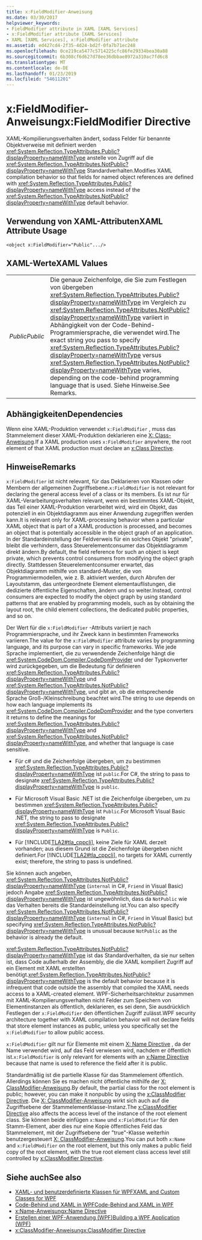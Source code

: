 ```yaml
---
title: x:FieldModifier-Anweisung
ms.date: 03/30/2017
helpviewer_keywords:
- FieldModifier attribute in XAML [XAML Services]
- x:FieldModifier attribute [XAML Services]
- XAML [XAML Services], x:FieldModifier attribute
ms.assetid: ed427cd4-2f35-4d24-bd2f-0fa7b71ec248
ms.openlocfilehash: 0ce219ca5477c5714225cfc86fe29334bea30a88
ms.sourcegitcommit: 6b308cf6d627d78ee36dbbae8972a310ac7fd6c8
ms.translationtype: MT
ms.contentlocale: de-DE
ms.lasthandoff: 01/23/2019
ms.locfileid: "54611201"
---
```

# <a name="xfieldmodifier-directive"></a><span data-ttu-id="dea74-102">x:FieldModifier-Anweisung</span><span class="sxs-lookup"><span data-stu-id="dea74-102">x:FieldModifier Directive</span></span>
<span data-ttu-id="dea74-103">XAML-Kompilierungsverhalten ändert, sodass Felder für benannte Objektverweise mit definiert werden <xref:System.Reflection.TypeAttributes.Public?displayProperty=nameWithType> anstelle von Zugriff auf die <xref:System.Reflection.TypeAttributes.NotPublic?displayProperty=nameWithType> Standardverhalten.</span><span class="sxs-lookup"><span data-stu-id="dea74-103">Modifies XAML compilation behavior so that fields for named object references are defined with <xref:System.Reflection.TypeAttributes.Public?displayProperty=nameWithType> access instead of the <xref:System.Reflection.TypeAttributes.NotPublic?displayProperty=nameWithType> default behavior.</span></span>  
  
## <a name="xaml-attribute-usage"></a><span data-ttu-id="dea74-104">Verwendung von XAML-Attributen</span><span class="sxs-lookup"><span data-stu-id="dea74-104">XAML Attribute Usage</span></span>  
  
```xaml  
<object x:FieldModifier="Public".../>  
```  
  
## <a name="xaml-values"></a><span data-ttu-id="dea74-105">XAML-Werte</span><span class="sxs-lookup"><span data-stu-id="dea74-105">XAML Values</span></span>  
  
|||  
|-|-|  
|<span data-ttu-id="dea74-106">*Public*</span><span class="sxs-lookup"><span data-stu-id="dea74-106">*Public*</span></span>|<span data-ttu-id="dea74-107">Die genaue Zeichenfolge, die Sie zum Festlegen von übergeben <xref:System.Reflection.TypeAttributes.Public?displayProperty=nameWithType> im Vergleich zu <xref:System.Reflection.TypeAttributes.NotPublic?displayProperty=nameWithType> variiert in Abhängigkeit von der Code-Behind-Programmiersprache, die verwendet wird.</span><span class="sxs-lookup"><span data-stu-id="dea74-107">The exact string you pass to specify <xref:System.Reflection.TypeAttributes.Public?displayProperty=nameWithType> versus <xref:System.Reflection.TypeAttributes.NotPublic?displayProperty=nameWithType> varies, depending on the code-behind programming language that is used.</span></span> <span data-ttu-id="dea74-108">Siehe Hinweise.</span><span class="sxs-lookup"><span data-stu-id="dea74-108">See Remarks.</span></span>|  
  
## <a name="dependencies"></a><span data-ttu-id="dea74-109">Abhängigkeiten</span><span class="sxs-lookup"><span data-stu-id="dea74-109">Dependencies</span></span>  
 <span data-ttu-id="dea74-110">Wenn eine XAML-Produktion verwendet `x:FieldModifier` , muss das Stammelement dieser XAML-Produktion deklarieren eine [X: Class-Anweisung](../../../docs/framework/xaml-services/x-class-directive.md).</span><span class="sxs-lookup"><span data-stu-id="dea74-110">If a XAML production uses `x:FieldModifier` anywhere, the root element of that XAML production must declare an [x:Class Directive](../../../docs/framework/xaml-services/x-class-directive.md).</span></span>  
  
## <a name="remarks"></a><span data-ttu-id="dea74-111">Hinweise</span><span class="sxs-lookup"><span data-stu-id="dea74-111">Remarks</span></span>  
 <span data-ttu-id="dea74-112">`x:FieldModifier` ist nicht relevant, für das Deklarieren von Klassen oder Membern der allgemeinen Zugriffsebene.</span><span class="sxs-lookup"><span data-stu-id="dea74-112">`x:FieldModifier` is not relevant for declaring the general access level of a class or its members.</span></span> <span data-ttu-id="dea74-113">Es ist nur für XAML-Verarbeitungsverhalten relevant, wenn ein bestimmtes XAML-Objekt, das Teil einer XAML-Produktion verarbeitet wird, wird ein Objekt, das potenziell in ein Objektdiagramm aus einer Anwendung zugegriffen werden kann.</span><span class="sxs-lookup"><span data-stu-id="dea74-113">It is relevant only for XAML-processing behavior when a particular XAML object that is part of a XAML production is processed, and becomes an object that is potentially accessible in the object graph of an application.</span></span> <span data-ttu-id="dea74-114">In der Standardeinstellung der Feldverweis für ein solches Objekt "private", bleibt die verhindern, dass Steuerelementconsumer das Objektdiagramm direkt ändern.</span><span class="sxs-lookup"><span data-stu-id="dea74-114">By default, the field reference for such an object is kept private, which prevents control consumers from modifying the object graph directly.</span></span> <span data-ttu-id="dea74-115">Stattdessen Steuerelementconsumer erwartet, das Objektdiagramm mithilfe von standard-Muster, die von Programmiermodellen, wie z. B. aktiviert werden, durch Abrufen der Layoutstamm, das untergeordnete Element elementauflistungen, die dedizierte öffentliche Eigenschaften, ändern und so weiter.</span><span class="sxs-lookup"><span data-stu-id="dea74-115">Instead, control consumers are expected to modify the object graph by using standard patterns that are enabled by programming models, such as by obtaining the layout root, the child element collections, the dedicated public properties, and so on.</span></span>  
  
 <span data-ttu-id="dea74-116">Der Wert für die `x:FieldModifier` -Attributs variiert je nach Programmiersprache, und ihr Zweck kann in bestimmten Frameworks variieren.</span><span class="sxs-lookup"><span data-stu-id="dea74-116">The value for the `x:FieldModifier` attribute varies by programming language, and its purpose can vary in specific frameworks.</span></span> <span data-ttu-id="dea74-117">Wie jede Sprache implementiert, die zu verwendende Zeichenfolge hängt die <xref:System.CodeDom.Compiler.CodeDomProvider> und der Typkonverter wird zurückgegeben, um die Bedeutung für definieren <xref:System.Reflection.TypeAttributes.Public?displayProperty=nameWithType> und <xref:System.Reflection.TypeAttributes.NotPublic?displayProperty=nameWithType>, und gibt an, ob die entsprechende Sprache Groß-/Kleinschreibung beachtet wird.</span><span class="sxs-lookup"><span data-stu-id="dea74-117">The string to use depends on how each language implements its <xref:System.CodeDom.Compiler.CodeDomProvider> and the type converters it returns to define the meanings for <xref:System.Reflection.TypeAttributes.Public?displayProperty=nameWithType> and <xref:System.Reflection.TypeAttributes.NotPublic?displayProperty=nameWithType>, and whether that language is case sensitive.</span></span>  
  
-   <span data-ttu-id="dea74-118">Für c# und die Zeichenfolge übergeben, um zu bestimmen <xref:System.Reflection.TypeAttributes.Public?displayProperty=nameWithType> ist `public`.</span><span class="sxs-lookup"><span data-stu-id="dea74-118">For C#, the string to pass to designate <xref:System.Reflection.TypeAttributes.Public?displayProperty=nameWithType> is `public`.</span></span>  
  
-   <span data-ttu-id="dea74-119">Für Microsoft Visual Basic .NET ist die Zeichenfolge übergeben, um zu bestimmen <xref:System.Reflection.TypeAttributes.Public?displayProperty=nameWithType> ist `Public`.</span><span class="sxs-lookup"><span data-stu-id="dea74-119">For Microsoft Visual Basic .NET, the string to pass to designate <xref:System.Reflection.TypeAttributes.Public?displayProperty=nameWithType> is `Public`.</span></span>  
  
-   <span data-ttu-id="dea74-120">Für [!INCLUDE[TLA2#tla_cppcli](../../../includes/tla2sharptla-cppcli-md.md)], keine Ziele für XAML derzeit vorhanden; aus diesem Grund ist die Zeichenfolge übergeben nicht definiert.</span><span class="sxs-lookup"><span data-stu-id="dea74-120">For [!INCLUDE[TLA2#tla_cppcli](../../../includes/tla2sharptla-cppcli-md.md)], no targets for XAML currently exist; therefore, the string to pass is undefined.</span></span>  
  
 <span data-ttu-id="dea74-121">Sie können auch angeben, <xref:System.Reflection.TypeAttributes.NotPublic?displayProperty=nameWithType> (`internal` in C#, `Friend` in Visual Basic) jedoch Angabe <xref:System.Reflection.TypeAttributes.NotPublic?displayProperty=nameWithType> ist ungewöhnlich, dass da `NotPublic` wie das Verhalten bereits die Standardeinstellung ist.</span><span class="sxs-lookup"><span data-stu-id="dea74-121">You can also specify <xref:System.Reflection.TypeAttributes.NotPublic?displayProperty=nameWithType> (`internal` in C#, `Friend` in Visual Basic) but specifying <xref:System.Reflection.TypeAttributes.NotPublic?displayProperty=nameWithType> is unusual because `NotPublic` as the behavior is already the default.</span></span>  
  
 <span data-ttu-id="dea74-122"><xref:System.Reflection.TypeAttributes.NotPublic?displayProperty=nameWithType> ist das Standardverhalten, da sie nur selten ist, dass Code außerhalb der Assembly, die die XAML kompiliert Zugriff auf ein Element mit XAML erstellten benötigt.</span><span class="sxs-lookup"><span data-stu-id="dea74-122"><xref:System.Reflection.TypeAttributes.NotPublic?displayProperty=nameWithType> is the default behavior because it is infrequent that code outside the assembly that compiled the XAML needs access to a XAML-created element.</span></span> <span data-ttu-id="dea74-123">WPF-Sicherheitsarchitektur zusammen mit XAML-Kompilierungsverhalten nicht Felder zum Speichern von Elementinstanzen als öffentlich, deklarieren, es sei denn, Sie ausdrücklich Festlegen der `x:FieldModifier` den öffentlichen Zugriff zulässt.</span><span class="sxs-lookup"><span data-stu-id="dea74-123">WPF security architecture together with XAML compilation behavior will not declare fields that store element instances as public, unless you specifically set the `x:FieldModifier` to allow public access.</span></span>  
  
 <span data-ttu-id="dea74-124">`x:FieldModifier` gilt nur für Elemente mit einem [X: Name Directive](../../../docs/framework/xaml-services/x-name-directive.md) , da der Name verwendet wird, auf das Feld verwiesen wird, nachdem er öffentlich ist.</span><span class="sxs-lookup"><span data-stu-id="dea74-124">`x:FieldModifier` is only relevant for elements with an [x:Name Directive](../../../docs/framework/xaml-services/x-name-directive.md) because that name is used to reference the field after it is public.</span></span>  
  
 <span data-ttu-id="dea74-125">Standardmäßig ist die partielle Klasse für das Stammelement öffentlich. Allerdings können Sie es machen nicht öffentliche mithilfe der [X: ClassModifier-Anweisung](../../../docs/framework/xaml-services/x-classmodifier-directive.md).</span><span class="sxs-lookup"><span data-stu-id="dea74-125">By default, the partial class for the root element is public; however, you can make it nonpublic by using the [x:ClassModifier Directive](../../../docs/framework/xaml-services/x-classmodifier-directive.md).</span></span> <span data-ttu-id="dea74-126">Die [X: ClassModifier-Anweisung](../../../docs/framework/xaml-services/x-classmodifier-directive.md) wirkt sich auch auf die Zugriffsebene der Stammelementklasse-Instanz.</span><span class="sxs-lookup"><span data-stu-id="dea74-126">The [x:ClassModifier Directive](../../../docs/framework/xaml-services/x-classmodifier-directive.md) also affects the access level of the instance of the root element class.</span></span> <span data-ttu-id="dea74-127">Sie können beide einfügen `x:Name` und `x:FieldModifier` für den Stamm-Element, aber dies nur eine Kopie öffentliches Feld das Stammelement, mit der Zugriffsebene der "true"-Klasse weiterhin benutzergesteuert [X: ClassModifier-Anweisung](../../../docs/framework/xaml-services/x-classmodifier-directive.md).</span><span class="sxs-lookup"><span data-stu-id="dea74-127">You can put both `x:Name` and `x:FieldModifier` on the root element, but this only makes a public field copy of the root element, with the true root element class access level still controlled by [x:ClassModifier Directive](../../../docs/framework/xaml-services/x-classmodifier-directive.md).</span></span>  
  
## <a name="see-also"></a><span data-ttu-id="dea74-128">Siehe auch</span><span class="sxs-lookup"><span data-stu-id="dea74-128">See also</span></span>
- [<span data-ttu-id="dea74-129">XAML- und benutzerdefinierte Klassen für WPF</span><span class="sxs-lookup"><span data-stu-id="dea74-129">XAML and Custom Classes for WPF</span></span>](../../../docs/framework/wpf/advanced/xaml-and-custom-classes-for-wpf.md)
- [<span data-ttu-id="dea74-130">Code-Behind und XAML in WPF</span><span class="sxs-lookup"><span data-stu-id="dea74-130">Code-Behind and XAML in WPF</span></span>](../../../docs/framework/wpf/advanced/code-behind-and-xaml-in-wpf.md)
- [<span data-ttu-id="dea74-131">x:Name-Anweisung</span><span class="sxs-lookup"><span data-stu-id="dea74-131">x:Name Directive</span></span>](../../../docs/framework/xaml-services/x-name-directive.md)
- [<span data-ttu-id="dea74-132">Erstellen einer WPF-Anwendung (WPF)</span><span class="sxs-lookup"><span data-stu-id="dea74-132">Building a WPF Application (WPF)</span></span>](../../../docs/framework/wpf/app-development/building-a-wpf-application-wpf.md)
- [<span data-ttu-id="dea74-133">x:ClassModifier-Anweisung</span><span class="sxs-lookup"><span data-stu-id="dea74-133">x:ClassModifier Directive</span></span>](../../../docs/framework/xaml-services/x-classmodifier-directive.md)
